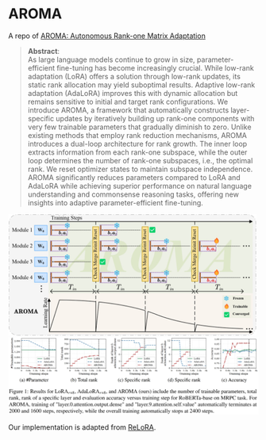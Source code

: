 # AROMA
A repo of [AROMA: Autonomous Rank-one Matrix Adaptation](http://arxiv.org/abs/2504.05343)

> **Abstract**:  
> As large language models continue to grow in size, parameter-efficient fine-tuning has become increasingly crucial. While low-rank adaptation (LoRA) offers a solution through low-rank updates, its static rank allocation may yield suboptimal results. Adaptive low-rank adaptation (AdaLoRA) improves this with dynamic allocation but remains sensitive to initial and target rank configurations. We introduce AROMA, a framework that automatically constructs layer-specific updates by iteratively building up rank-one components with very few trainable parameters that gradually diminish to zero. Unlike existing methods that employ rank reduction mechanisms, AROMA introduces a dual-loop architecture for rank growth. The inner loop extracts information from each rank-one subspace, while the outer loop determines the number of rank-one subspaces, i.e., the optimal rank. We reset optimizer states to maintain subspace independence. AROMA significantly reduces parameters compared to LoRA and AdaLoRA while achieving superior performance on natural language understanding and commonsense reasoning tasks, offering new insights into adaptive parameter-efficient fine-tuning.
<img src="https://github.com/ShuDun23/AROMA/blob/master/fig/workflow.jpg" width="500px">
<img src="https://github.com/ShuDun23/AROMA/blob/master/fig/MRPC.png" width="800px">

Our implementation is adapted from [ReLoRA](https://github.com/Guitaricet/relora).
